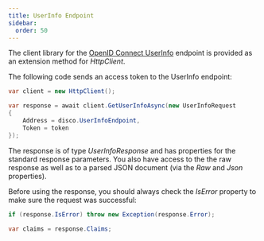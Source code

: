 ```yaml
---
title: UserInfo Endpoint
sidebar:
  order: 50
---
```


The client library for the [OpenID Connect
UserInfo](https://openid.net/specs/openid-connect-core-1_0.html#userinfo)
endpoint is provided as an extension method for *HttpClient*.

The following code sends an access token to the UserInfo endpoint:

```csharp
var client = new HttpClient();

var response = await client.GetUserInfoAsync(new UserInfoRequest
{
    Address = disco.UserInfoEndpoint,
    Token = token
});
```

The response is of type *UserInfoResponse* and has properties for the
standard response parameters. You also have access to the the raw
response as well as to a parsed JSON document (via the *Raw* and *Json*
properties).

Before using the response, you should always check the *IsError*
property to make sure the request was successful:

```csharp
if (response.IsError) throw new Exception(response.Error);

var claims = response.Claims;
```
